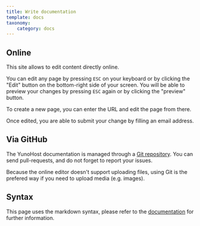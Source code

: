 ```yaml
---
title: Write documentation
template: docs
taxonomy:
    category: docs
---
```


## Online

This site allows to edit content directly online.

You can edit any page by pressing `ESC` on your keyboard or by clicking the "Edit" button on the bottom-right side of your screen. You will be able to preview your changes by pressing `ESC` again or by clicking the "preview" button.

To create a new page, you can enter the URL and edit the page from there.

Once edited, you are able to submit your change by filling an email address.

## Via GitHub

The YunoHost documentation is managed through a [Git repository](https://github.com/YunoHost/doc). You can send pull-requests, and do not forget to report your issues.

Because the online editor doesn't support uploading files, using Git is the prefered way if you need to upload media (e.g. images).

## Syntax

This page uses the markdown syntax, please refer to the [documentation](doc_markdown_guide) for further information.
